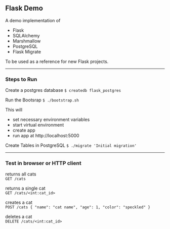 ## Flask Demo
A demo implementation of
- Flask
- SQLAlchemy
- Marshmallow
- PostgreSQL
- Flask Migrate

To be used as a reference for new Flask projects.

---

### Steps to Run

Create a postgres database
`$ createdb flask_postgres`

Run the Bootsrap
`$ ./bootstrap.sh`

This will
- set necessary environment variables
- start virtual environment
- create app
- run app at http://localhost:5000

Create Tables in PostgreSQL
`$ ./migrate 'Initial migration'`

---

### Test in browser or HTTP client

returns all cats<br>
`GET /cats`

returns a single cat<br>
`GET /cats/<int:cat_id>`

creates a cat<br>
`POST /cats { "name": "cat name", "age": 1, "color": "speckled" }`

deletes a cat<br>
`DELETE /cats/<int:cat_id>`
```
